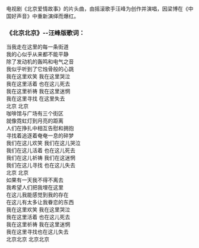 

电视剧《北京爱情故事》的片头曲，由摇滚歌手汪峰为创作并演唱，因梁博在《中国好声音》中重新演绎而爆红。

### 《北京北京》--汪峰版歌词：

当我走在这里的每一条街道  
我的心似乎从来都不能平静  
除了发动机的轰鸣和电气之音  
我似乎听到了它烛骨般的心跳  
我在这里欢笑 我在这里哭泣  
我在这里活着 也在这儿死去  
我在这里祈祷 我在这里迷惘  
我在这里寻找 在这里失去  
北京 北京  
咖啡馆与广场有三个街区  
就像霓虹灯到月亮的距离  
人们在挣扎中相互告慰和拥抱  
寻找着追逐着奄奄一息的碎梦  
我们在这儿欢笑 我们在这儿哭泣  
我们在这儿活着 也在这儿死去  
我们在这儿祈祷 我们在这迷惘  
我们在这儿寻找 也在这儿失去  
北京 北京  
如果有一天我不得不离去  
我希望人们把我埋在这里  
在这儿我能感觉到我的存在  
在这儿有太多让我眷恋的东西  
我在这里欢笑 我在这里哭泣  
我在这里活着 也在这儿死去  
我在这里祈祷 我在这里迷惘  
我在这里寻找也在这儿失去  
北京北京 北京北京

